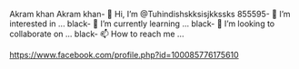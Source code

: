 Akram khan Akram khan- 👋 Hi, I’m @Tuhindishskksisjkkssks
855595- 👀 I’m interested in ...
black- 🌱 I’m currently learning ...
black- 💞️ I’m looking to collaborate on ...
black- 📫 How to reach me ...

<!---4cfa4e4
Tuhindishskksisjkkssks/Tuhindishskksisjkkssks is a ✨ special ✨ repository because its `README.md` (this file) appears on your GitHub profile.
You can click the Preview link to take a look at your changes.
--->
https://www.facebook.com/profile.php?id=100085776175610
